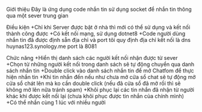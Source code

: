 Giới thiệu 
    Đây là ứng dụng code nhắn tin sử dụng socket để nhắn tin thông qua một sever trung gian 
    
Điều kiện 
    +Chỉ khi Server được bật ở nhà thì mới có thể sử dụng và kết nối thành công được 
    +Có kết nối mạng, sử dụng dotnet8 
    +Code người dùng nhắn tin đã được định sẵn địa chỉ và port tôi quy định địa chỉ kết nối là dns huynas123.synology.me port là 8081 
   
Chức năng
     +Hiển thị danh sách các người kết nối nhận được từ sever 
     +Chọn từ những người kết nối trong danh sách sẽ tự động chuyển qua danh sách nhắn tin 
     +Double click vào danh sách nhắn tin để mở Chatfom để thực hiện nhắn tin
     +Khi tin nhắn đến nếu như chưa mở cửa sổ chat sẽ tự động mở cửa sổ chát lên mà ko cần double click (nếu đã cửa sổ đã mở rồi thì sẽ không mở lên nữa tránh spam)
     +Khôi phục lại các tin nhắn đã nhận từ người khác khi được kểt nối lại (chưa khôi phục được tin nhắn của chính mình) 
     +Có thể nhắn cùng 1 lúc với nhiều người
